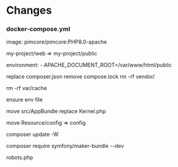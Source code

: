 # Changes

### docker-compose.yml

image: pimcore/pimcore:PHP8.0-apache


my-project/web => my-project/public 


environment:
     - APACHE_DOCUMENT_ROOT=/var/www/html/public


replace composer.json
remove compose.lock
rm -rf vendor/

rm -rf var/cache

ensure env file

move src/AppBundle
replace Kernel.php

move Resource/config => config

 composer update -W

composer require symfony/maker-bundle --dev


robots.php